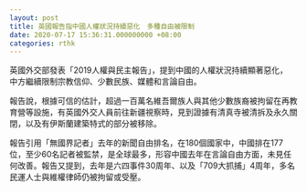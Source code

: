 ```yaml
---
layout: post
title: 英國報告指中國人權狀況持續惡化　多種自由被限制
date: 2020-07-17 15:36:31.000000000 +08:00
categories: rthk
---
```


英國外交部發表「2019人權與民主報告」，提到中國的人權狀況持續顯著惡化， 中方繼續限制宗教信仰、少數民族、媒體和言論自由。

報告說，根據可信的估計，超過一百萬名維吾爾族人與其他少數族裔被拘留在再教育營等設施，有英國外交人員前往新疆視察時，見到證據有清真寺被清拆及永久關閉，以及有伊斯蘭建築特式的部分被移除。

報告引用「無國界記者」去年的新聞自由排名，在180個國家中，中國排在177位，至少60名記者被監禁，是全球最多，形容中國去年在言論自由方面，未見任何改善。報告又提到，去年是六四事件30周年、以及「709大抓捕」4周年，多名民運人士與維權律師仍被拘留或受壓。
